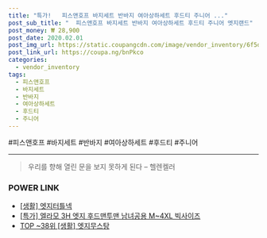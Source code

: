 ```yaml
--- 
title: "특가!   피스앤호프 바지세트 반바지 여아상하세트 후드티 주니어 ..." 
post_sub_title: "  피스앤호프 바지세트 반바지 여아상하세트 후드티 주니어 엣지랜드" 
post_money: ₩ 28,900 
post_date: 2020.02.01 
post_img_url: https://static.coupangcdn.com/image/vendor_inventory/6f5d/e69a940218cc7abeae5dbf677236f3dff88a029b6de480a352468d79041c.jpg 
post_link_url: https://coupa.ng/bnPkco 
categories: 
  - vendor_inventory 
tags: 
  - 피스앤호프 
  - 바지세트 
  - 반바지 
  - 여아상하세트 
  - 후드티 
  - 주니어 
--- 
```

  #피스앤호프 #바지세트 #반바지 #여아상하세트 #후드티 #주니어 
<hr> 

> 우리를 향해 열린 문을 보지 못하게 된다  – 헬렌켈러 


### POWER LINK

* <a href="https://blog.naver.com/fasyy4321/221759185202" target="_blank"> [생활] 엣지터틀넥  </a>
* <a href="https://blog.naver.com/santokki14/221792405030" target="_blank">[특가] 엘라모 3H 엣지 후드맨투맨 남녀공용 M~4XL 빅사이즈</a>
* <a href="https://blog.naver.com/fasyy4321/221783980803" target="_blank"> TOP ~38위 [생활] 엣지무스탕</a>
